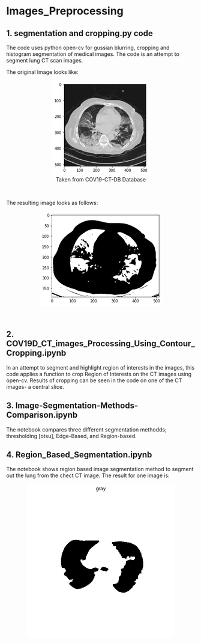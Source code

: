 # Images_Preprocessing
## 1. segmentation and cropping.py code 
The code uses python open-cv for gussian blurring, cropping and histogram segmentation of medical images. The code is an attempt to segment lung CT scan images. 

The original Image looks like:
<p align="center">
  <img src="https://github.com/kenanmorani/Images_Preprocessing/blob/main/FIgures/original.png" /> <br/>
  Taken from COV19-CT-DB Database 
</p>      
<br/>

The resulting image looks as follows:
<p align="center">
  <img src="https://github.com/kenanmorani/Images_Preprocessing/blob/main/FIgures/cropped%20and%20segmented.png" />
</p>      
<br/>

## 2. COV19D_CT_images_Processing_Using_Contour_Cropping.ipynb
In an attempt to segment and highlight region of interests in the images, this code applies a function to crop Region of Interests on the CT images using open-cv. Results of cropping can be seen in the code on one of the CT images- a central slice.

## 3. Image-Segmentation-Methods-Comparison.ipynb
The notebook compares three different segmentation methodds; thresholding [otsu], Edge-Based, and Region-based.

## 4. Region_Based_Segmentation.ipynb
The notebook shows region based image segmentation method to segment out the lung from the chect CT image. The result for one image is:
<p align="center">
  <img src="https://github.com/kenanmorani/Images_Preprocessing/blob/main/FIgures/lungs%20segmentation.png" />
</p>      
<br/>
